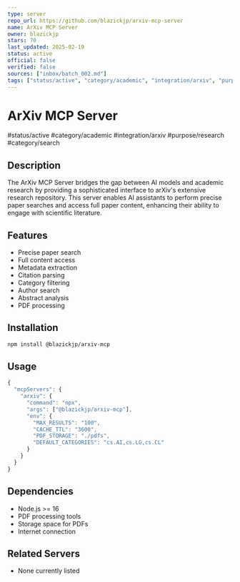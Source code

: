 ```yaml
---
type: server
repo_url: https://github.com/blazickjp/arxiv-mcp-server
name: ArXiv MCP Server
owner: blazickjp
stars: 70
last_updated: 2025-02-19
status: active
official: false
verified: false
sources: ["inbox/batch_002.md"]
tags: ["status/active", "category/academic", "integration/arxiv", "purpose/research", "category/search"]
---
```


# ArXiv MCP Server

#status/active #category/academic #integration/arxiv #purpose/research #category/search

## Description

The ArXiv MCP Server bridges the gap between AI models and academic research by providing a sophisticated interface to arXiv's extensive research repository. This server enables AI assistants to perform precise paper searches and access full paper content, enhancing their ability to engage with scientific literature.

## Features

- Precise paper search
- Full content access
- Metadata extraction
- Citation parsing
- Category filtering
- Author search
- Abstract analysis
- PDF processing

## Installation

```bash
npm install @blazickjp/arxiv-mcp
```

## Usage

```javascript
{
  "mcpServers": {
    "arxiv": {
      "command": "npx",
      "args": ["@blazickjp/arxiv-mcp"],
      "env": {
        "MAX_RESULTS": "100",
        "CACHE_TTL": "3600",
        "PDF_STORAGE": "./pdfs",
        "DEFAULT_CATEGORIES": "cs.AI,cs.LG,cs.CL"
      }
    }
  }
}
```

## Dependencies

- Node.js >= 16
- PDF processing tools
- Storage space for PDFs
- Internet connection

## Related Servers

- None currently listed